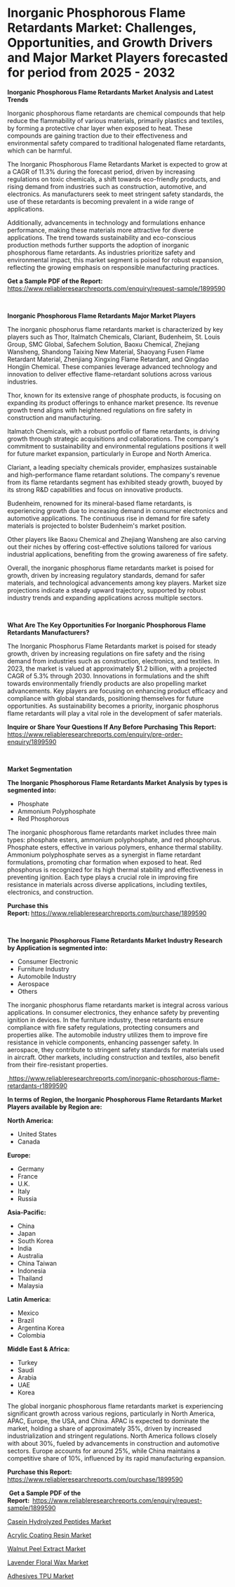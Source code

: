 <p><h1>Inorganic Phosphorous Flame Retardants Market: Challenges, Opportunities, and Growth Drivers and Major Market Players forecasted for period from 2025 - 2032</h1></p><p><strong>Inorganic Phosphorous Flame Retardants Market Analysis and Latest Trends</strong></p>
<p><p>Inorganic phosphorous flame retardants are chemical compounds that help reduce the flammability of various materials, primarily plastics and textiles, by forming a protective char layer when exposed to heat. These compounds are gaining traction due to their effectiveness and environmental safety compared to traditional halogenated flame retardants, which can be harmful.</p><p>The Inorganic Phosphorous Flame Retardants Market is expected to grow at a CAGR of 11.3% during the forecast period, driven by increasing regulations on toxic chemicals, a shift towards eco-friendly products, and rising demand from industries such as construction, automotive, and electronics. As manufacturers seek to meet stringent safety standards, the use of these retardants is becoming prevalent in a wide range of applications. </p><p>Additionally, advancements in technology and formulations enhance performance, making these materials more attractive for diverse applications. The trend towards sustainability and eco-conscious production methods further supports the adoption of inorganic phosphorous flame retardants. As industries prioritize safety and environmental impact, this market segment is poised for robust expansion, reflecting the growing emphasis on responsible manufacturing practices.</p></p>
<p><strong>Get a Sample PDF of the Report:&nbsp;</strong> <a href="https://www.reliableresearchreports.com/enquiry/request-sample/1899590?utm_campaign=16&utm_medium=2&utm_source=Github&utm_content=ia&utm_term=04022025&utm_id=inorganic-phosphorous-flame-retardants">https://www.reliableresearchreports.com/enquiry/request-sample/1899590</a></p>
<p>&nbsp;</p>
<p><strong>Inorganic Phosphorous Flame Retardants Major Market Players</strong></p>
<p><p>The inorganic phosphorus flame retardants market is characterized by key players such as Thor, Italmatch Chemicals, Clariant, Budenheim, St. Louis Group, SMC Global, Safechem Solution, Baoxu Chemical, Zhejiang Wansheng, Shandong Taixing New Material, Shaoyang Fusen Flame Retardant Material, Zhenjiang Xingxing Flame Retardant, and Qingdao Hongjin Chemical. These companies leverage advanced technology and innovation to deliver effective flame-retardant solutions across various industries.</p><p>Thor, known for its extensive range of phosphate products, is focusing on expanding its product offerings to enhance market presence. Its revenue growth trend aligns with heightened regulations on fire safety in construction and manufacturing.</p><p>Italmatch Chemicals, with a robust portfolio of flame retardants, is driving growth through strategic acquisitions and collaborations. The company's commitment to sustainability and environmental regulations positions it well for future market expansion, particularly in Europe and North America.</p><p>Clariant, a leading specialty chemicals provider, emphasizes sustainable and high-performance flame retardant solutions. The company's revenue from its flame retardants segment has exhibited steady growth, buoyed by its strong R&D capabilities and focus on innovative products.</p><p>Budenheim, renowned for its mineral-based flame retardants, is experiencing growth due to increasing demand in consumer electronics and automotive applications. The continuous rise in demand for fire safety materials is projected to bolster Budenheim's market position.</p><p>Other players like Baoxu Chemical and Zhejiang Wansheng are also carving out their niches by offering cost-effective solutions tailored for various industrial applications, benefiting from the growing awareness of fire safety.</p><p>Overall, the inorganic phosphorus flame retardants market is poised for growth, driven by increasing regulatory standards, demand for safer materials, and technological advancements among key players. Market size projections indicate a steady upward trajectory, supported by robust industry trends and expanding applications across multiple sectors.</p></p>
<p>&nbsp;</p>
<p><strong>What Are The Key Opportunities For Inorganic Phosphorous Flame Retardants Manufacturers?</strong></p>
<p><p>The Inorganic Phosphorus Flame Retardants market is poised for steady growth, driven by increasing regulations on fire safety and the rising demand from industries such as construction, electronics, and textiles. In 2023, the market is valued at approximately $1.2 billion, with a projected CAGR of 5.3% through 2030. Innovations in formulations and the shift towards environmentally friendly products are also propelling market advancements. Key players are focusing on enhancing product efficacy and compliance with global standards, positioning themselves for future opportunities. As sustainability becomes a priority, inorganic phosphorus flame retardants will play a vital role in the development of safer materials.</p></p>
<p><strong>Inquire or Share Your Questions If Any Before Purchasing This Report:</strong> <a href="https://www.reliableresearchreports.com/enquiry/pre-order-enquiry/1899590?utm_campaign=16&utm_medium=2&utm_source=Github&utm_content=ia&utm_term=04022025&utm_id=inorganic-phosphorous-flame-retardants">https://www.reliableresearchreports.com/enquiry/pre-order-enquiry/1899590</a></p>
<p>&nbsp;</p>
<p><strong>Market Segmentation</strong></p>
<p><strong>The Inorganic Phosphorous Flame Retardants Market Analysis by types is segmented into:</strong></p>
<p><ul><li>Phosphate</li><li>Ammonium Polyphosphate</li><li>Red Phosphorous</li></ul></p>
<p><p>The inorganic phosphorous flame retardants market includes three main types: phosphate esters, ammonium polyphosphate, and red phosphorus. Phosphate esters, effective in various polymers, enhance thermal stability. Ammonium polyphosphate serves as a synergist in flame retardant formulations, promoting char formation when exposed to heat. Red phosphorus is recognized for its high thermal stability and effectiveness in preventing ignition. Each type plays a crucial role in improving fire resistance in materials across diverse applications, including textiles, electronics, and construction.</p></p>
<p><strong>Purchase this Report:&nbsp;</strong><a href="https://www.reliableresearchreports.com/purchase/1899590?utm_campaign=16&utm_medium=2&utm_source=Github&utm_content=ia&utm_term=04022025&utm_id=inorganic-phosphorous-flame-retardants">https://www.reliableresearchreports.com/purchase/1899590</a></p>
<p>&nbsp;</p>
<p><strong>The Inorganic Phosphorous Flame Retardants Market Industry Research by Application is segmented into:</strong></p>
<p><ul><li>Consumer Electronic</li><li>Furniture Industry</li><li>Automobile Industry</li><li>Aerospace</li><li>Others</li></ul></p>
<p><p>The inorganic phosphorus flame retardants market is integral across various applications. In consumer electronics, they enhance safety by preventing ignition in devices. In the furniture industry, these retardants ensure compliance with fire safety regulations, protecting consumers and properties alike. The automobile industry utilizes them to improve fire resistance in vehicle components, enhancing passenger safety. In aerospace, they contribute to stringent safety standards for materials used in aircraft. Other markets, including construction and textiles, also benefit from their fire-resistant properties.</p></p>
<p><a href="https://www.reliableresearchreports.com/inorganic-phosphorous-flame-retardants-r1899590?utm_campaign=16&utm_medium=2&utm_source=Github&utm_content=ia&utm_term=04022025&utm_id=inorganic-phosphorous-flame-retardants">&nbsp;https://www.reliableresearchreports.com/inorganic-phosphorous-flame-retardants-r1899590</a></p>
<p><strong>In terms of Region, the Inorganic Phosphorous Flame Retardants Market Players available by Region are:</strong></p>
<p>
    <p> <strong> North America: </strong>
        <ul>
            <li>United States</li>
            <li>Canada</li>
        </ul>
        </p> 
    <p> <strong> Europe: </strong>
        <ul>
            <li>Germany</li>
            <li>France</li>
            <li>U.K.</li>
            <li>Italy</li>
            <li>Russia</li>
        </ul>
        </p> 
    <p> <strong> Asia-Pacific: </strong>
        <ul>
            <li>China</li>
            <li>Japan</li>
            <li>South Korea</li>
            <li>India</li>
            <li>Australia</li>
            <li>China Taiwan</li>
            <li>Indonesia</li>
            <li>Thailand</li>
            <li>Malaysia</li>
        </ul>
        </p> 
    <p> <strong> Latin America: </strong>
        <ul>
            <li>Mexico</li>
            <li>Brazil</li>
            <li>Argentina Korea</li>
            <li>Colombia</li>
        </ul>
        </p> 
    <p> <strong> Middle East & Africa: </strong>
        <ul>
            <li>Turkey</li>
            <li>Saudi</li>
            <li>Arabia</li>
            <li>UAE</li>
            <li>Korea</li>
        </ul>
    </p>
    </p>
<p><p>The global inorganic phosphorous flame retardants market is experiencing significant growth across various regions, particularly in North America, APAC, Europe, the USA, and China. APAC is expected to dominate the market, holding a share of approximately 35%, driven by increased industrialization and stringent regulations. North America follows closely with about 30%, fueled by advancements in construction and automotive sectors. Europe accounts for around 25%, while China maintains a competitive share of 10%, influenced by its rapid manufacturing expansion.</p></p>
<p><strong>Purchase this Report: </strong><a href="https://www.reliableresearchreports.com/purchase/1899590?utm_campaign=16&utm_medium=2&utm_source=Github&utm_content=ia&utm_term=04022025&utm_id=inorganic-phosphorous-flame-retardants">https://www.reliableresearchreports.com/purchase/1899590</a></p>
<p>&nbsp;<strong>Get a Sample PDF of the Report:&nbsp;&nbsp;</strong><a href="https://www.reliableresearchreports.com/enquiry/request-sample/1899590?utm_campaign=16&utm_medium=2&utm_source=Github&utm_content=ia&utm_term=04022025&utm_id=inorganic-phosphorous-flame-retardants">https://www.reliableresearchreports.com/enquiry/request-sample/1899590</a></p>
<p><strong></strong></p>
<p><p><a href="https://github.com/mezokathleen834/Market-Research-Report-List-1/blob/main/casein-hydrolyzed-peptides-market.md?utm_campaign=16&utm_medium=2&utm_source=Github&utm_content=ia&utm_term=04022025&utm_id=inorganic-phosphorous-flame-retardants">Casein Hydrolyzed Peptides Market</a></p><p><a href="https://www.linkedin.com/pulse/revenue-analysis-acrylic-coating-resin-market-projected-dq4rc?utm_campaign=16&utm_medium=2&utm_source=Github&utm_content=ia&utm_term=04022025&utm_id=inorganic-phosphorous-flame-retardants">Acrylic Coating Resin Market</a></p><p><a href="https://github.com/shirleenfraker87/Market-Research-Report-List-1/blob/main/walnut-peel-extract-market.md?utm_campaign=16&utm_medium=2&utm_source=Github&utm_content=ia&utm_term=04022025&utm_id=inorganic-phosphorous-flame-retardants">Walnut Peel Extract Market</a></p><p><a href="https://www.linkedin.com/pulse/lavender-floral-wax-market-predictions-taking-consideration-wusif?utm_campaign=16&utm_medium=2&utm_source=Github&utm_content=ia&utm_term=04022025&utm_id=inorganic-phosphorous-flame-retardants">Lavender Floral Wax Market</a></p><p><a href="https://www.linkedin.com/pulse/global-adhesives-tpu-nexus-sector-confluences-regional-catalysts-f0uic?utm_campaign=16&utm_medium=2&utm_source=Github&utm_content=ia&utm_term=04022025&utm_id=inorganic-phosphorous-flame-retardants">Adhesives TPU Market</a></p></p>